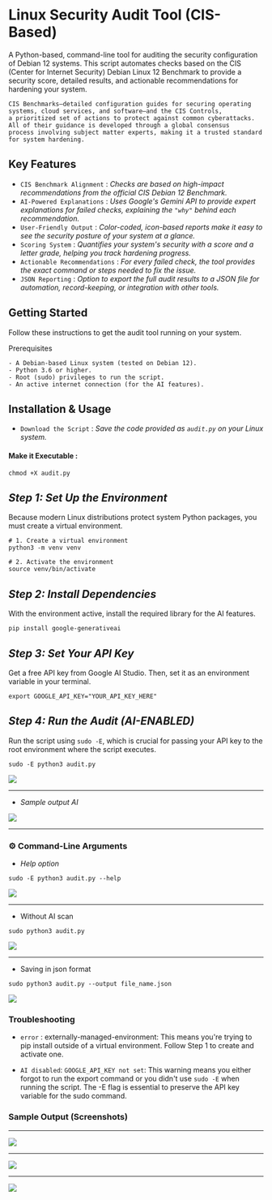 #  Linux Security Audit Tool (CIS-Based)

A Python-based, command-line tool for auditing the security configuration of Debian 12 systems. This script automates checks based on the CIS (Center for Internet Security) Debian Linux 12 Benchmark to provide a security score, detailed results, and actionable recommendations for hardening your system.

```
CIS Benchmarks—detailed configuration guides for securing operating systems, cloud services, and software—and the CIS Controls,
a prioritized set of actions to protect against common cyberattacks. All of their guidance is developed through a global consensus
process involving subject matter experts, making it a trusted standard for system hardening. 
```
##  Key Features

- `CIS Benchmark Alignment` : *Checks are based on high-impact recommendations from the official CIS Debian 12 Benchmark.*
- `AI-Powered Explanations` : *Uses Google's Gemini API to provide expert explanations for failed checks, explaining the `"why"` behind each recommendation.*
- `User-Friendly Output` : *Color-coded, icon-based reports make it easy to see the security posture of your system at a glance.*
- `Scoring System` : *Quantifies your system's security with a score and a letter grade, helping you track hardening progress.*
- `Actionable Recommendations` : *For every failed check, the tool provides the exact command or steps needed to fix the issue.*
- `JSON Reporting` : *Option to export the full audit results to a JSON file for automation, record-keeping, or integration with other tools.*

##  Getting Started

Follow these instructions to get the audit tool running on your system.

Prerequisites
```
- A Debian-based Linux system (tested on Debian 12).
- Python 3.6 or higher.
- Root (sudo) privileges to run the script.
- An active internet connection (for the AI features).
```

## Installation & Usage

- `Download the Script` : *Save the code provided as `audit.py` on your Linux system.*

#### Make it Executable :
```
chmod +X audit.py
```

*Step 1: Set Up the Environment*
---
Because modern Linux distributions protect system Python packages, you must create a virtual environment.

```
# 1. Create a virtual environment
python3 -m venv venv

# 2. Activate the environment
source venv/bin/activate
```

*Step 2: Install Dependencies*
---
With the environment active, install the required library for the AI features.

```
pip install google-generativeai
```

*Step 3: Set Your API Key*
---
Get a free API key from Google AI Studio. Then, set it as an environment variable in your terminal.
```
export GOOGLE_API_KEY="YOUR_API_KEY_HERE"
```

*Step 4: Run the Audit (AI-ENABLED)*
---
Run the script using `sudo -E`, which is crucial for passing your API key to the root environment where the script executes.
```
sudo -E python3 audit.py
```
![](screenshots/nine.png)

---

- *Sample output AI*

![](screenshots/ten.png)

---

### ⚙️ Command-Line Arguments

- *Help option*
```
sudo -E python3 audit.py --help
```

![](screenshots/four.png)

---

- Without AI scan
```
sudo python3 audit.py 
```
![](screenshots/five.png)

---

- Saving in json format
```
sudo python3 audit.py --output file_name.json
```

![](screenshots/three.png)

###  Troubleshooting

- `error` : externally-managed-environment: This means you're trying to pip install outside of a virtual environment.
Follow Step 1 to create and activate one.

- `AI disabled`: `GOOGLE_API_KEY not set`: This warning means you either forgot to run the export command or you didn't use `sudo -E` when running the script.
The -E flag is essential to preserve the API key variable for the sudo command.


###  Sample Output (Screenshots)

---
![](screenshots/six.png)

---

![](screenshots/seven.png)

---

![](screenshots/eight.png)


